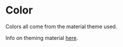 # Color
Colors all come from the material theme used.

Info on theming material [here](https://material-ui.com/customization/theming).